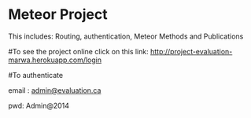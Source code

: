 # Meteor Project

This includes: Routing, authentication, Meteor Methods and Publications 

#To see the project online 
click on this link: http://project-evaluation-marwa.herokuapp.com/login

#To authenticate

email : admin@evaluation.ca

pwd: Admin@2014
